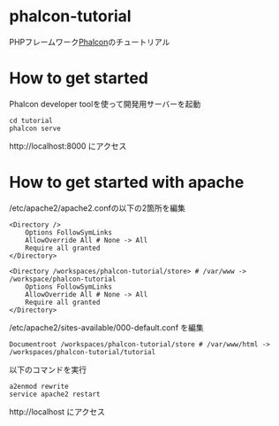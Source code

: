 # phalcon-tutorial
PHPフレームワーク[Phalcon](https://docs.phalcon.io/)のチュートリアル

# How to get started
Phalcon developer toolを使って開発用サーバーを起動

```
cd tutorial
phalcon serve
```

http://localhost:8000 にアクセス

# How to get started with apache
/etc/apache2/apache2.confの以下の2箇所を編集

```
<Directory />
    Options FollowSymLinks
    AllowOverride All # None -> All
    Require all granted
</Directory>
```

```
<Directory /workspaces/phalcon-tutorial/store> # /var/www -> /workspace/phalcon-tutorial
    Options FollowSymLinks
    AllowOverride All # None -> All
    Require all granted
</Directory>
```

/etc/apache2/sites-available/000-default.conf を編集

```
Documentroot /workspaces/phalcon-tutorial/store # /var/www/html -> /workspaces/phalcon-tutorial/tutorial
```

以下のコマンドを実行

```
a2enmod rewrite
service apache2 restart
```

http://localhost にアクセス

